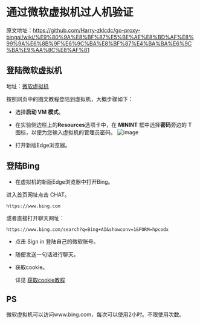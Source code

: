 # 通过微软虚拟机过人机验证

原文地址：https://github.com/Harry-zklcdc/go-proxy-bingai/wiki/%E9%80%9A%E8%BF%87%E5%BE%AE%E8%BD%AF%E8%99%9A%E6%8B%9F%E6%9C%BA%E8%BF%87%E4%BA%BA%E6%9C%BA%E9%AA%8C%E8%AF%81

## 登陆微软虚拟机

地址：[微软虚拟机](https://learn.microsoft.com/zh-cn/training/modules/implement-common-integration-features-finance-ops/10-exercise-1)

按照网页中的图文教程登陆到虚拟机，大概步骤如下：

- 选择**启动 VM 模式**。
- 在实验侧边栏上的**Resources**选项卡中，在 **MININT** 框中选择**密码**旁边的 **T** 图标，以便为您输入虚拟机的管理员密码。
![image](https://pic.dongsiqie.me/assets/260921898-342e9c88-0f5f-497b-8933-e9f5812e46df.png)

- 打开新版Edge浏览器。

## 登陆Bing

- 在虚拟机的新版Edge浏览器中打开Bing。

进入首页网址点击 CHAT。

```
https://www.bing.com
```

或者直接打开聊天网址：

```
https://www.bing.com/search?q=Bing+AI&showconv=1&FORM=hpcodx
```

- 点击 Sign in 登陆自己的微软账号。

- 随便发送一句话进行聊天。

- 获取cookie。

  详见 [获取cookie教程](bingcookie.html)

## PS

微软虚拟机可以访问www.bing.com，每次可以使用2小时。不限使用次数。
